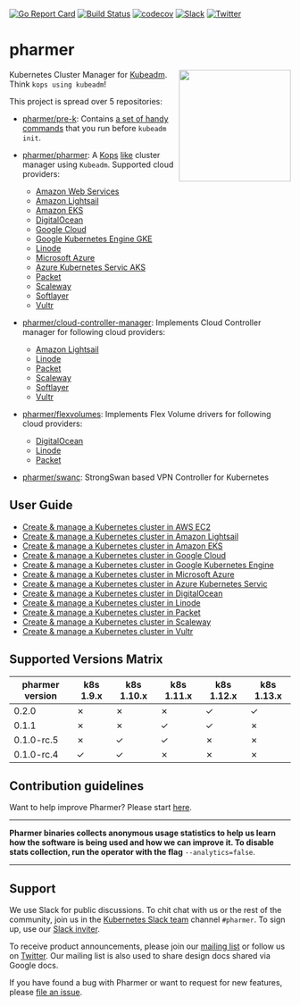 [![Go Report Card](https://goreportcard.com/badge/github.com/pharmer/pharmer)](https://goreportcard.com/report/github.com/pharmer/pharmer)
[![Build Status](https://travis-ci.org/pharmer/pharmer.svg?branch=master)](https://travis-ci.org/pharmer/pharmer)
[![codecov](https://codecov.io/gh/pharmer/pharmer/branch/master/graph/badge.svg)](https://codecov.io/gh/pharmer/pharmer)
[![Slack](http://slack.kubernetes.io/badge.svg)](http://slack.kubernetes.io/#pharmer)
[![Twitter](https://img.shields.io/twitter/follow/appscodehq.svg?style=social&logo=twitter&label=Follow)](https://twitter.com/intent/follow?screen_name=AppsCodeHQ)

# pharmer
<img src="https://raw.githubusercontent.com/cncf/artwork/master/kubernetes/certified-kubernetes/versionless/color/certified-kubernetes-color.png" align="right" width="200px">Kubernetes Cluster Manager for [Kubeadm](https://github.com/kubernetes/kubeadm). Think `kops using kubeadm`!

This project is spread over 5 repositories:

- [pharmer/pre-k](https://github.com/pharmer/pre-k): Contains [a set of handy commands](https://github.com/pharmer/pre-k/blob/master/docs/reference/pre-k.md) that you run before `kubeadm init`.

- [pharmer/pharmer](https://github.com/pharmer/pharmer): A [Kops](https://github.com/kubernetes/kops) [like](https://github.com/pharmer/pharmer/blob/master/docs/reference/pharmer.md) cluster manager using `Kubeadm`. Supported cloud providers:
  - [Amazon Web Services](https://aws.amazon.com/)
  - [Amazon Lightsail](https://amazonlightsail.com/)
  - [Amazon EKS](https://docs.aws.amazon.com/eks/latest/userguide/getting-started.html)
  - [DigitalOcean](https://www.digitalocean.com/)
  - [Google Cloud](https://cloud.google.com/compute/)
  - [Google Kubernetes Engine GKE](https://cloud.google.com/kubernetes-engine/)
  - [Linode](https://www.linode.com/)
  - [Microsoft Azure](https://azure.microsoft.com/en-us/)
  - [Azure Kubernetes Servic AKS](https://docs.microsoft.com/en-us/azure/aks/)
  - [Packet](https://www.packet.net/)
  - [Scaleway](https://www.scaleway.com/)
  - [Softlayer](http://www.softlayer.com/)
  - [Vultr](https://www.vultr.com/)

- [pharmer/cloud-controller-manager](https://github.com/pharmer/cloud-controller-manager): Implements Cloud Controller manager for following cloud providers:
  - [Amazon Lightsail](https://amazonlightsail.com/)
  - [Linode](https://www.linode.com/)
  - [Packet](https://www.packet.net/)
  - [Scaleway](https://www.scaleway.com/)
  - [Softlayer](http://www.softlayer.com/)
  - [Vultr](https://www.vultr.com/)

- [pharmer/flexvolumes](https://github.com/pharmer/flexvolumes): Implements Flex Volume drivers for following cloud providers:
  - [DigitalOcean](https://www.digitalocean.com/)
  - [Linode](https://www.linode.com/)
  - [Packet](https://www.packet.net/)

- [pharmer/swanc](https://github.com/pharmer/swanc): StrongSwan based VPN Controller for Kubernetes

## User Guide
 - [Create & manage a Kubernetes cluster in AWS EC2](/docs/cloud/aws/README.md)
 - [Create & manage a Kubernetes cluster in Amazon Lightsail](/docs/cloud/lightsail/README.md)
 - [Create & manage a Kubernetes cluster in Amazon EKS](/docs/cloud/eks/README.md)
 - [Create & manage a Kubernetes cluster in Google Cloud](/docs/cloud/gce/README.md)
 - [Create & manage a Kubernetes cluster in Google Kubernetes Engine](/docs/cloud/gke/README.md)
 - [Create & manage a Kubernetes cluster in Microsoft Azure](/docs/cloud/azure/README.md)
 - [Create & manage a Kubernetes cluster in Azure Kubernetes Servic](/docs/cloud/aks/README.md)
 - [Create & manage a Kubernetes cluster in DigitalOcean](/docs/cloud/digitalocean/README.md)
 - [Create & manage a Kubernetes cluster in Linode](/docs/cloud/linode/README.md)
 - [Create & manage a Kubernetes cluster in Packet](/docs/cloud/packet/README.md)
 - [Create & manage a Kubernetes cluster in Scaleway](/docs/cloud/scaleway/README.md)
 - [Create & manage a Kubernetes cluster in Vultr](/docs/cloud/vultr/README.md)

## Supported Versions Matrix




| pharmer version | k8s 1.9.x | k8s 1.10.x | k8s 1.11.x | k8s 1.12.x | k8s 1.13.x |
|-----------------|-----------|------------|------------|------------|-------------
| 0.2.0           | &#10007;  | &#10007;   | &#10007;   | &#10003;   | &#10003;
| 0.1.1           | &#10007;  | &#10007;   | &#10003;   | &#10003;   | &#10007;
| 0.1.0-rc.5      | &#10007;  | &#10003;   | &#10003;   | &#10007;   | &#10007;
| 0.1.0-rc.4      | &#10003;  | &#10003;   | &#10007;   | &#10007;   | &#10007;

## Contribution guidelines
Want to help improve Pharmer? Please start [here](/CONTRIBUTING.md).

---

**Pharmer binaries collects anonymous usage statistics to help us learn how the software is being used and how we can improve it. To disable stats collection, run the operator with the flag** `--analytics=false`.

---

## Support
We use Slack for public discussions. To chit chat with us or the rest of the community, join us in the [Kubernetes Slack team](https://kubernetes.slack.com/messages/C81LSKMPE/details/) channel `#pharmer`. To sign up, use our [Slack inviter](http://slack.kubernetes.io/).

To receive product announcements, please join our [mailing list](https://groups.google.com/forum/#!forum/pharmer) or follow us on [Twitter](https://twitter.com/AppsCodeHQ). Our mailing list is also used to share design docs shared via Google docs.

If you have found a bug with Pharmer or want to request for new features, please [file an issue](https://github.com/pharmer/pharmer/issues/new).
